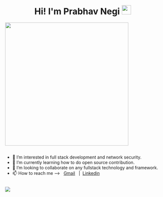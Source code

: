 <h1 align="center"> Hi! I'm Prabhav Negi <img src="https://media.giphy.com/media/hvRJCLFzcasrR4ia7z/giphy.gif" width="30px"></h1>

<img  width="400px" src="https://media.giphy.com/media/0Y0ySEj13sU1O1IQ23/giphy.gif">

##

- 👀 I’m interested in full stack development and network security.
- 🌱 I’m currently learning how to do open source contribution.
- 💞️ I’m looking to collaborate on any fullstack technology and framework.
- 📫 How to reach me --> &nbsp; [Gmail](prabhav511@gmail.com) &nbsp; | &nbsp;[Linkedin](https://www.linkedin.com/in/prabhav-negi-6b76801ba/)

<!---
prabhavnegi/prabhavnegi is a ✨ special ✨ repository because its `README.md` (this file) appears on your GitHub profile.
You can click the Preview link to take a look at your changes.
--->

##

 <p>
  <img src ="https://github-readme-stats.vercel.app/api/top-langs/?username=prabhavnegi&layout=compact">
  </p>
